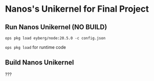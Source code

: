 # Nanos's Unikernel for Final Project

## Run Nanos Unikernel (NO BUILD)

`ops pkg load eyberg/node:20.5.0 -c config.json`

`ops pkg load` for runtime code

## Build Nanos Unikernel

???
